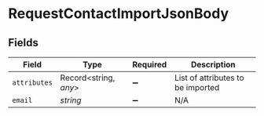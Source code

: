# RequestContactImportJsonBody


## Fields

| Field                             | Type                              | Required                          | Description                       |
| --------------------------------- | --------------------------------- | --------------------------------- | --------------------------------- |
| `attributes`                      | Record<string, *any*>             | :heavy_minus_sign:                | List of attributes to be imported |
| `email`                           | *string*                          | :heavy_minus_sign:                | N/A                               |